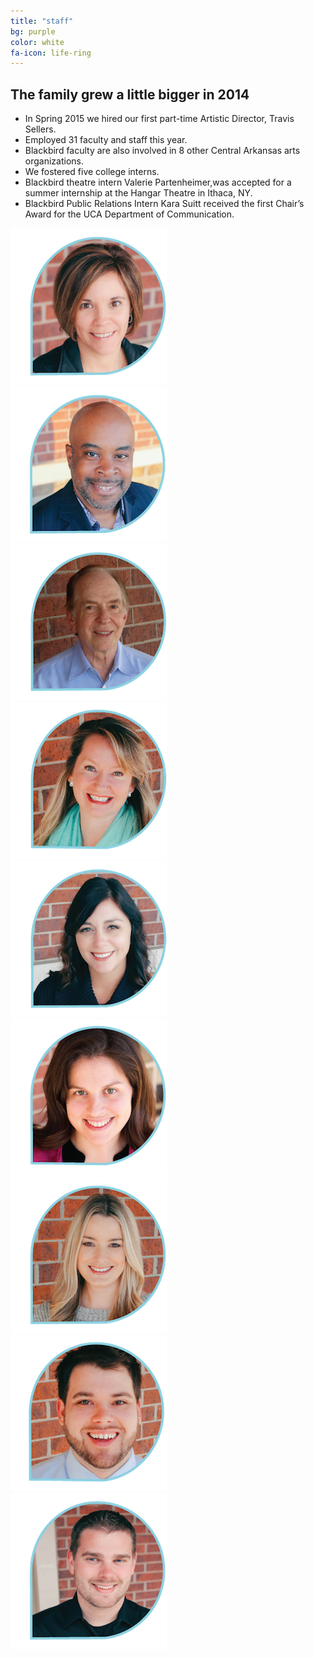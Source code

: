 ```yaml
---
title: "staff"
bg: purple
color: white
fa-icon: life-ring
---
```


<section class="first">
	
<h2>The family grew a little bigger in 2014</h2>

<ul>
	<li>In Spring 2015 we hired our first part-time Artistic Director, Travis Sellers.</li>
	<li>Employed 31 faculty and staff this year.</li>
	<li>Blackbird faculty are also involved in 8 other Central Arkansas arts organizations.</li>
	<li>We fostered five college interns.</li>
	<li>Blackbird theatre intern Valerie Partenheimer,was accepted for a summer internship at the Hangar Theatre in Ithaca, NY.</li>
	<li>Blackbird Public Relations Intern Kara Suitt received the first Chair’s Award for the UCA Department of Communication.</li>
</ul>

</section>
<section class="second">
	<section class="one-third">
		<img src="/img/staff/allison-vetter.png">
	</section>
	<section class="one-third">
		<img src="/img/staff/byron-burrell.png">
	</section>
	<section class="one-third">
		<img src="/img/staff/jay-raphael.png">
	</section>
	<section class="one-third">
		<img src="/img/staff/jen-ryken.png">
	</section>
	<section class="one-third">
		<img src="/img/staff/melanie-leach.png">
	</section>
	<section class="one-third">
		<img src="/img/staff/rachael-lipscomb.png">
	</section>
	<section class="one-third">
		<img src="/img/staff/rachel-shaw.png">
	</section>
	<section class="one-third">
		<img src="/img/staff/ricky-williams.png">
	</section>
	<section class="one-third">
		<img src="/img/staff/ryan-mcalmon.png">
	</section>
</section>